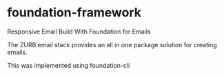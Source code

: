 # foundation-framework
Responsive Email Build With Foundation for Emails


The ZURB email stack provides an all in one package solution for creating emails.


This was implemented using foundation-cli
